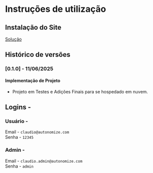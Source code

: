 # Instruções de utilização

## Instalação do Site

[Solução](https://autonomize-eyaegphbfvaadjgs.brazilsouth-01.azurewebsites.net)

## Histórico de versões

### [0.1.0] - 11/06/2025
#### Implementação de Projeto
- Projeto em Testes e Adições Finais para se hospedado em nuvem.

## Logins -

### Usuário -
Email - `claudio@autonomize.com` </br>
Senha - `12345`

### Admin -
Email - `claudio.admin@autonomize.com` </br>
Senha - `admin`
